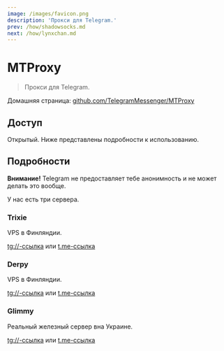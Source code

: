 ```yaml
---
image: /images/favicon.png
description: 'Прокси для Telegram.'
prev: /how/shadowsocks.md
next: /how/lynxchan.md
---
```


# MTProxy

> Прокси для Telegram.

Домашняя страница: [github.com/TelegramMessenger/MTProxy](https://github.com/TelegramMessenger/MTProxy)

## Доступ

Открытый. Ниже представлены подробности к использованию.

## Подробности

**Внимание!** Telegram не предоставляет тебе анонимность и не может делать это вообще.

У нас есть три сервера.

### Trixie

VPS в Финляндии.

[tg://-ссылка](tg://proxy?server=trixie.092918.xyz&port=1488&secret=dd5f20f9171a53de79741198746219b8c3) или [t.me-ссылка](https://t.me/proxy?server=trixie.092918.xyz&port=1488&secret=dd5f20f9171a53de79741198746219b8c3)

### Derpy

VPS в Финляндии.

[tg://-ссылка](tg://proxy?server=derpy.092918.xyz&port=1488&secret=dd52fe425389c57cbc328d5f880e54463a) или [t.me-ссылка](https://t.me/proxy?server=derpy.092918.xyz&port=1488&secret=dd52fe425389c57cbc328d5f880e54463a)

### Glimmy

Реальный железный сервер вна Украине.

[tg://-ссылка](tg://proxy?server=glimmy.092918.xyz&port=1488&secret=dd5fc245e6e1340832940863888380510b) или [t.me-ссылка](https://t.me/proxy?server=glimmy.092918.xyz&port=1488&secret=dd5fc245e6e1340832940863888380510b)
